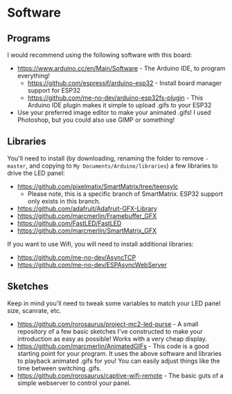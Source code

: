 # Software

## Programs
I would recommend using the following software with this board:
* https://www.arduino.cc/en/Main/Software - The Arduino IDE, to program everything!
  * https://github.com/espressif/arduino-esp32 - Install board manager support for ESP32
  * https://github.com/me-no-dev/arduino-esp32fs-plugin - This Arduino IDE plugin makes it simple to upload .gifs to your ESP32
* Use your preferred image editor to make your animated .gifs! I used Photoshop, but you could also use GIMP or something!

## Libraries
You'll need to install (by downloading, renaming the folder to remove `-master`, and copying to `My Documents/Arduino/libraries`) a few libraries to drive the LED panel:
* https://github.com/pixelmatix/SmartMatrix/tree/teensylc
  * Please note, this is a specific branch of SmartMatrix. ESP32 support only exists in this branch.
* https://github.com/adafruit/Adafruit-GFX-Library
* https://github.com/marcmerlin/Framebuffer_GFX
* https://github.com/FastLED/FastLED
* https://github.com/marcmerlin/SmartMatrix_GFX

If you want to use Wifi, you will need to install additional libraries:
* https://github.com/me-no-dev/AsyncTCP
* https://github.com/me-no-dev/ESPAsyncWebServer

## Sketches
Keep in mind you'll need to tweak some variables to match your LED panel size, scanrate, etc.
* https://github.com/rorosaurus/project-mc2-led-purse - A small repository of a few basic sketches I've constructed to make your introduction as easy as possible! Works with a very cheap display.
* https://github.com/marcmerlin/AnimatedGIFs - This code is a good starting point for your program. It uses the above software and libraries to playback animated .gifs for you! You can easily adjust things like the time between switching .gifs. 
* https://github.com/rorosaurus/captive-wifi-remote - The basic guts of a simple webserver to control your panel.